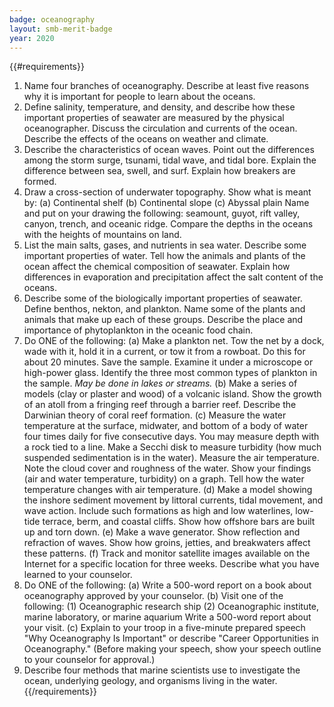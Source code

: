 ```yaml
---
badge: oceanography
layout: smb-merit-badge
year: 2020
---
```


{{#requirements}}
1. Name four branches of oceanography. Describe at least five reasons why it is important for people to learn about the oceans.
2. Define salinity, temperature, and density, and describe how these important properties of seawater are measured by the physical oceanographer. Discuss the circulation and currents of the ocean. Describe the effects of the oceans on weather and climate.
3. Describe the characteristics of ocean waves. Point out the differences among the storm surge, tsunami, tidal wave, and tidal bore. Explain the difference between sea, swell, and surf. Explain how breakers are formed.
4. Draw a cross-section of underwater topography. Show what is meant by:
    (a) Continental shelf
    (b) Continental slope
    (c) Abyssal plain
    Name and put on your drawing the following: seamount, guyot, rift valley, canyon, trench, and oceanic ridge. Compare the depths in the oceans with the heights of mountains on land.
5. List the main salts, gases, and nutrients in sea water. Describe some important properties of water. Tell how the animals and plants of the ocean affect the chemical composition of seawater. Explain how differences in evaporation and precipitation affect the salt content of the oceans.
6. Describe some of the biologically important properties of seawater. Define benthos, nekton, and plankton. Name some of the plants and animals that make up each of these groups. Describe the place and importance of phytoplankton in the oceanic food chain.
7. Do ONE of the following:
    (a) Make a plankton net. Tow the net by a dock, wade with it, hold it in a current, or tow it from a rowboat. Do this for about 20 minutes. Save the sample. Examine it under a microscope or high-power glass. Identify the three most common types of plankton in the sample.
        *May be done in lakes or streams.*
    (b) Make a series of models (clay or plaster and wood) of a volcanic island. Show the growth of an atoll from a fringing reef through a barrier reef. Describe the Darwinian theory of coral reef formation.
    (c) Measure the water temperature at the surface, midwater, and bottom of a body of water four times daily for five consecutive days. You may measure depth with a rock tied to a line. Make a Secchi disk to measure turbidity (how much suspended sedimentation is in the water). Measure the air temperature. Note the cloud cover and roughness of the water. Show your findings (air and water temperature, turbidity) on a graph. Tell how the water temperature changes with air temperature.
    (d) Make a model showing the inshore sediment movement by littoral currents, tidal movement, and wave action. Include such formations as high and low waterlines, low-tide terrace, berm, and coastal cliffs. Show how offshore bars are built up and torn down.
    (e) Make a wave generator. Show reflection and refraction of waves. Show how groins, jetties, and breakwaters affect these patterns.
    (f) Track and monitor satellite images available on the Internet for a specific location for three weeks. Describe what you have learned to your counselor.
8. Do ONE of the following:
    (a) Write a 500-word report on a book about oceanography approved by your counselor.
    (b) Visit one of the following:
        (1) Oceanographic research ship
        (2) Oceanographic institute, marine laboratory, or marine aquarium
        Write a 500-word report about your visit.
    (c) Explain to your troop in a five-minute prepared speech "Why Oceanography Is Important" or describe "Career Opportunities in Oceanography." (Before making your speech, show your speech outline to your counselor for approval.)
9. Describe four methods that marine scientists use to investigate the ocean, underlying geology, and organisms living in the water.
{{/requirements}}
